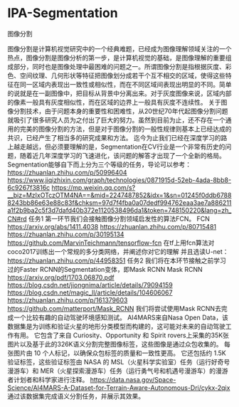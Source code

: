 # IPA-Segmentation
图像分割

图像分割是计算机视觉研究中的一个经典难题，已经成为图像理解领域关注的一个热点，图像分割是图像分析的第一步，是计算机视觉的基础，是图像理解的重要组成部分，同时也是图像处理中最困难的问题之一。所谓图像分割是指根据灰度、彩色、空间纹理、几何形状等特征把图像划分成若干个互不相交的区域，使得这些特征在同一区域内表现出一致性或相似性，而在不同区域间表现出明显的不同。简单的说就是在一副图像中，把目标从背景中分离出来。对于灰度图像来说，区域内部的像素一般具有灰度相似性，而在区域的边界上一般具有灰度不连续性。 关于图像分割技术，由于问题本身的重要性和困难性，从20世纪70年代起图像分割问题就吸引了很多研究人员为之付出了巨大的努力。虽然到目前为止，还不存在一个通用的完美的图像分割的方法，但是对于图像分割的一般性规律则基本上已经达成的共识，已经产生了相当多的研究成果和方法。
迄今为止我们已经在深度学习的路上越走越远，但必须要理解的是，Segmentation在CV行业是一个非常有历史的问题，随着近几年深度学习的飞速进化，该问题的解答才出现了一个全新的格局。
Segmentation能够自下而上分为三个等级的任务，导论可以参考：
https://zhuanlan.zhihu.com/p/50996404
https://www.jiqizhixin.com/graph/technologies/0871915d-52eb-4ada-8bb8-6c9267f3816c
https://mp.weixin.qq.com/s?__biz=MzIxOTczOTM4NA==&mid=2247487852&idx=1&sn=01245f0ddb67888243bb86e63e88c83f&chksm=97d7f4fba0a07dedf994762eaa3ae7a886211a1f2b9ba2c5f3d7dafd40b372e1120538496da1&token=748150220&lang=zh_CN#rd
任务1
第一环节我们会接触图像分割领域启发性的算法FCN。
FCN
https://arxiv.org/abs/1411.4038
https://zhuanlan.zhihu.com/p/80715481
https://zhuanlan.zhihu.com/p/30195134
https://github.com/MarvinTeichmann/tensorflow-fcn
在tf上用fcn算法对coco2017训练出一个常规的多分类网络，并阐述你对它的理解
并且选读U-net：https://zhuanlan.zhihu.com/p/44958351
任务2
我们将在本环节接触之前学习过的Faster RCNN的Segmentation变体，即Mask RCNN
Mask RCNN
https://arxiv.org/pdf/1703.06870.pdf
https://blog.csdn.net/jiongnima/article/details/79094159
https://blog.csdn.net/magic_ll/article/details/104606067
https://zhuanlan.zhihu.com/p/161379603
https://github.com/matterport/Mask_RCNN
我们将尝试使用Mask RCNN去完成一个比较有趣的自动驾驶环境感知测试。
AI4MARS来自Nasa Open Data，该数据集是为训练和验证火星的地形分类模型而构建的，这可能对未来的自动驾驶工作有用。 它包含了来自 Curiosity、Opportunity 和 Spirit rovers上采集的35K张图片以及基于此的326K语义分割完整图像标签，这些图像是通过众包收集的。 每张图片由 10 个人标记，以确保众包标签的质量和一致性更高。 它还包括约 1.5K 验证标签，这些验证标签由 NASA 的 MSL（火星科学实验室）任务（运行好奇号漫游车）和 MER（火星探索漫游车）任务（运行勇气号和机遇号漫游车）的漫游者计划者和科学家进行注释。
https://data.nasa.gov/Space-Science/AI4MARS-A-Dataset-for-Terrain-Aware-Autonomous-Dri/cykx-2qix
通过该数据集完成语义分割任务，并展示其效果。
